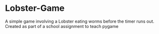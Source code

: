 # Lobster-Game
A simple game involving a Lobster eating worms before the timer runs out. Created as part of a school assignment to teach pygame

